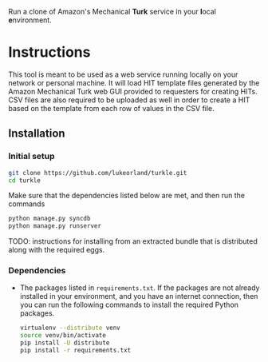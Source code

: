 Run a clone of Amazon's Mechanical **Turk** service in your **l**ocal
**e**nvironment.

# Instructions #

This tool is meant to be used as a web service running locally on your network
or personal machine. It will load HIT template files generated by the Amazon
Mechanical Turk web GUI provided to requesters for creating HITs. CSV files are
also required to be uploaded as well in order to create a HIT based on the
template from each row of values in the CSV file.

## Installation ##

### Initial setup ###

```bash
git clone https://github.com/lukeorland/turkle.git
cd turkle
```

Make sure that the dependencies listed below are met, and then run the commands

```bash
python manage.py syncdb
python manage.py runserver
```

TODO: instructions for installing from an extracted bundle that is distributed
along with the required eggs.

### Dependencies ###

- The packages listed in `requirements.txt`.
  If the packages are not already installed in your environment, and you have
  an internet connection, then you can run the following commands to install
  the required Python packages.

  ```bash
  virtualenv --distribute venv
  source venv/bin/activate
  pip install -U distribute
  pip install -r requirements.txt
  ```
